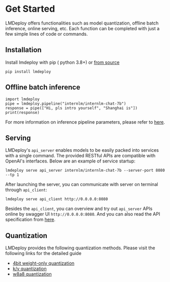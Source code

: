 # Get Started

LMDeploy offers functionalities such as model quantization, offline batch inference, online serving, etc. Each function can be completed with just a few simple lines of code or commands.

## Installation

Install lmdeploy with pip ( python 3.8+) or [from source](./build.md)

```shell
pip install lmdeploy
```

## Offline batch inference

```shell
import lmdeploy
pipe = lmdeploy.pipeline("internlm/internlm-chat-7b")
response = pipe(["Hi, pls intro yourself", "Shanghai is"])
print(response)
```

For more information on inference pipeline parameters, please refer to [here](./inference/pipeline.md).

## Serving

LMDeploy's `api_server` enables models to be easily packed into services with a single command. The provided RESTful APIs are compatible with OpenAI's interfaces. Below are an example of service startup:

```shell
lmdeploy serve api_server internlm/internlm-chat-7b --server-port 8080 --tp 1
```

After launching the server, you can communicate with server on terminal through `api_client`:

```shell
lmdeploy serve api_client http://0.0.0.0:8080
```

Besides the `api_client`, you can overview and try out `api_server` APIs online by swagger UI `http://0.0.0.0:8080`. And you can also read the API specification from [here](serving/restful_api.md).

## Quantization

LMDeploy provides the following quantization methods. Please visit the following links for the detailed guide

- [4bit weight-only quantization](quantization/w4a16.md)
- [k/v quantization](quantization/kv_int8.md)
- [w8a8 quantization](quantization/w8a8.md)
